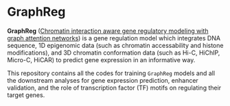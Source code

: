 # GraphReg

**GraphReg** ([Chromatin interaction aware gene regulatory modeling with graph attention networks](https://www.biorxiv.org/content/10.1101/2021.03.31.437978v2.abstract)) is a gene regulation model which integrates DNA sequence, 1D epigenomic data (such as chromatin accessability and histone modifications), and 3D chromatin conformation data (such as Hi-C, HiChIP, Micro-C, HiCAR) to predict gene expression in an informative way.


This repository contains all the codes for training `GraphReg` models and all the downstream analyses for gene expression prediction, enhancer validation, and the role of transcription factor (TF) motifs on regulating their target genes. 

